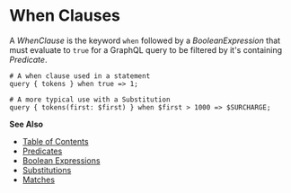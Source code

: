 # When Clauses

A _WhenClause_ is the keyword `when` followed by a _BooleanExpression_ that must evaluate to `true` for a GraphQL query to be filtered by it's containing _Predicate_.

```
# A when clause used in a statement
query { tokens } when true => 1;

# A more typical use with a Substitution
query { tokens(first: $first) } when $first > 1000 => $SURCHARGE;
```

**See Also**
* [Table of Contents](./toc.md)
* [Predicates](./predicates.md)
* [Boolean Expressions](./boolean-expressions.md)
* [Substitutions](./substitutions.md)
* [Matches](./matches.md)